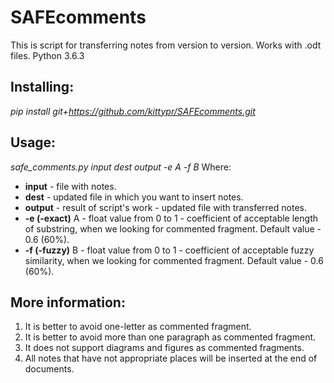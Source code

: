 # SAFEcomments

This is script for transferring notes from version to version. Works with .odt files.
Python 3.6.3

## Installing:
*pip install git+https://github.com/kittypr/SAFEcomments.git*

## Usage:
*safe_comments.py input dest output -e A -f B*
 Where:
 - **input** - file with notes.
 - **dest** - updated file in which you want to insert notes.
 - **output** - result of script's work - updated file with transferred notes.
 - **-e (-exact)**  A - float value from 0 to 1 - coefficient of acceptable length of substring, when we looking for commented
fragment. Default value - 0.6 (60%).
 - **-f (-fuzzy)**  B - float value from 0 to 1 - coefficient of acceptable fuzzy similarity, when we looking for commented
fragment. Default value - 0.6 (60%).

## More information:
1) It is better to avoid one-letter as commented fragment.
2) It is better to avoid more than one paragraph as commented fragment.
3) It does not support diagrams and figures as commented fragments.
4) All notes that have not appropriate places will be inserted at the end of documents.